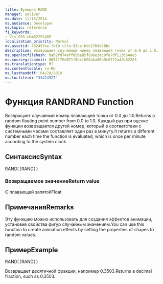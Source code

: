 ```yaml
---
title: Функция RAND
manager: soliver
ms.date: 11/16/2014
ms.audience: Developer
ms.topic: reference
f1_keywords:
- Vis_DSS.chm82251485
localization_priority: Normal
ms.assetid: 482497ee-fe19-c2fa-53ce-bdb27b5d28bc
description: Возвращает случайный номер плавающей точки от 0.0 до 1.0. Каждый раз при оценке функции возвращается другой номер, который в соответствии с системными часами составляет один раз в минуту.
ms.openlocfilehash: bab2fd74aff85be85f886e3ac8fe7df113664ae5
ms.sourcegitcommit: 8657170d071f9bcf680aba50b9c07f2a4fb82283
ms.translationtype: MT
ms.contentlocale: ru-RU
ms.lasthandoff: 04/28/2019
ms.locfileid: "33424527"
---
```

# <a name="rand-function"></a><span data-ttu-id="6421b-104">Функция RAND</span><span class="sxs-lookup"><span data-stu-id="6421b-104">RAND Function</span></span>

<span data-ttu-id="6421b-105">Возвращает случайный номер плавающей точки от 0.0 до 1.0.</span><span class="sxs-lookup"><span data-stu-id="6421b-105">Returns a random floating point number from 0.0 to 1.0.</span></span> <span data-ttu-id="6421b-106">Каждый раз при оценке функции возвращается другой номер, который в соответствии с системными часами составляет один раз в минуту.</span><span class="sxs-lookup"><span data-stu-id="6421b-106">It returns a different number each time the function is evaluated, which is once per minute according to the system clock.</span></span> 
  
## <a name="syntax"></a><span data-ttu-id="6421b-107">Синтаксис</span><span class="sxs-lookup"><span data-stu-id="6421b-107">Syntax</span></span>

<span data-ttu-id="6421b-108">RAND( )</span><span class="sxs-lookup"><span data-stu-id="6421b-108">RAND( )</span></span>
  
### <a name="return-value"></a><span data-ttu-id="6421b-109">Возвращаемое значение</span><span class="sxs-lookup"><span data-stu-id="6421b-109">Return value</span></span>

<span data-ttu-id="6421b-110">С плавающей запятой</span><span class="sxs-lookup"><span data-stu-id="6421b-110">Float</span></span>
  
## <a name="remarks"></a><span data-ttu-id="6421b-111">Примечания</span><span class="sxs-lookup"><span data-stu-id="6421b-111">Remarks</span></span>

<span data-ttu-id="6421b-112">Эту функцию можно использовать для создания эффектов анимации, установив свойства фигур случайным значениям.</span><span class="sxs-lookup"><span data-stu-id="6421b-112">You can use this function to create animation effects by setting the properties of shapes to random values.</span></span>
  
## <a name="example"></a><span data-ttu-id="6421b-113">Пример</span><span class="sxs-lookup"><span data-stu-id="6421b-113">Example</span></span>

<span data-ttu-id="6421b-114">RAND( )</span><span class="sxs-lookup"><span data-stu-id="6421b-114">RAND( )</span></span> 
  
<span data-ttu-id="6421b-115">Возвращает десятичной фракции, например 0.3503.</span><span class="sxs-lookup"><span data-stu-id="6421b-115">Returns a decimal fraction, such as 0.3503.</span></span> 
  


